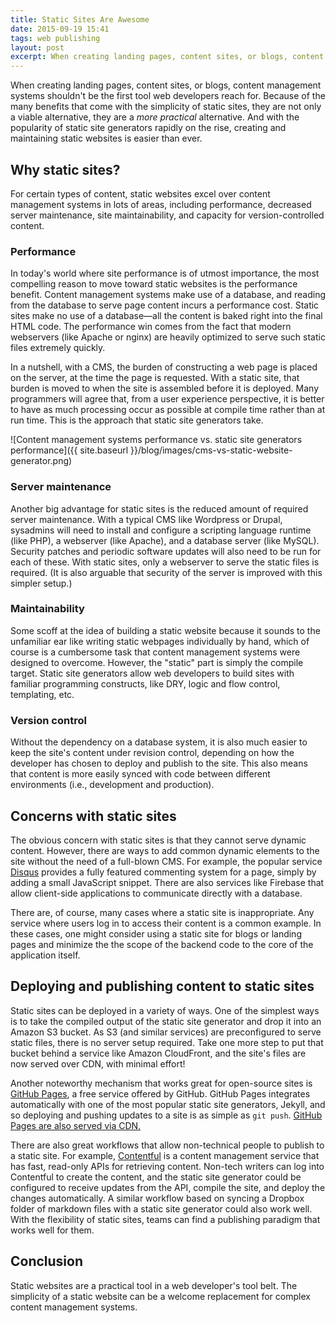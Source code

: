 ```yaml
---
title: Static Sites Are Awesome
date: 2015-09-19 15:41
tags: web publishing
layout: post
excerpt: When creating landing pages, content sites, or blogs, content management systems shouldn't be the first tool web developers reach for. Because of the many benefits that come with the simplicity of static sites, they are not only a viable alternative, they are a more practical alternative. And with the popularity of static site generators rapidly on the rise, creating and maintaining static websites is easier than ever.
---
```


When creating landing pages, content sites, or blogs, content management systems shouldn't be the first tool web developers reach for. Because of the many benefits that come with the simplicity of static sites, they are not only a viable alternative, they are a _more practical_ alternative. And with the popularity of static site generators rapidly on the rise, creating and maintaining static websites is easier than ever.

## Why static sites?

For certain types of content, static websites excel over content management systems in lots of areas, including performance, decreased server maintenance, site maintainability, and capacity for version-controlled content.

### Performance

In today's world where site performance is of utmost importance, the most compelling reason to move toward static websites is the performance benefit. Content management systems make use of a database, and reading from the database to serve page content incurs a performance cost. Static sites make no use of a database—all the content is baked right into the final HTML code. The performance win comes from the fact that modern webservers (like Apache or nginx) are heavily optimized to serve such static files extremely quickly.

In a nutshell, with a CMS, the burden of constructing a web page is placed on the server, at the time the page is requested. With a static site, that burden is moved to when the site is assembled before it is deployed. Many programmers will agree that, from a user experience perspective, it is better to have as much processing occur as possible at compile time rather than at run time. This is the approach that static site generators take.

![Content management systems performance vs. static site generators performance]({{ site.baseurl }}/blog/images/cms-vs-static-website-generator.png)

### Server maintenance

Another big advantage for static sites is the reduced amount of required server maintenance. With a typical CMS like Wordpress or Drupal, sysadmins will need to install and configure a scripting language runtime (like PHP), a webserver (like Apache), and a database server (like MySQL). Security patches and periodic software updates will also need to be run for each of these. With static sites, only a webserver to serve the static files is required. (It is also arguable that security of the server is improved with this simpler setup.)

### Maintainability

Some scoff at the idea of building a static website because it sounds to the unfamiliar ear like writing static webpages individually by hand, which of course is a cumbersome task that content management systems were designed to overcome. However, the "static" part is simply the compile target. Static site generators allow web developers to build sites with familiar programming constructs, like DRY, logic and flow control, templating, etc.

### Version control

Without the dependency on a database system, it is also much easier to keep the site's content under revision control, depending on how the developer has chosen to deploy and publish to the site. This also means that content is more easily synced with code between different environments (i.e., development and production).

## Concerns with static sites

The obvious concern with static sites is that they cannot serve dynamic content. However, there are ways to add common dynamic elements to the site without the need of a full-blown CMS. For example, the popular service [Disqus](https://disqus.com/) provides a fully featured commenting system for a page, simply by adding a small JavaScript snippet. There are also services like Firebase that allow client-side applications to communicate directly with a database.

There are, of course, many cases where a static site is inappropriate. Any service where users log in to access their content is a common example. In these cases, one might consider using a static site for blogs or landing pages and minimize the the scope of the backend code to the core of the application itself.

## Deploying and publishing content to static sites

Static sites can be deployed in a variety of ways. One of the simplest ways is to take the compiled output of the static site generator and drop it into an Amazon S3 bucket. As S3 (and similar services) are preconfigured to serve static files, there is no server setup required. Take one more step to put that bucket behind a service like Amazon CloudFront, and the site's files are now served over CDN, with minimal effort!

Another noteworthy mechanism that works great for open-source sites is [GitHub Pages](https://pages.github.com/), a free service offered by GitHub. GitHub Pages integrates automatically with one of the most popular static site generators, Jekyll, and so deploying and pushing updates to a site is as simple as `git push`. [GitHub Pages are also served via CDN.](https://github.com/blog/1715-faster-more-awesome-github-pages)

There are also great workflows that allow non-technical people to publish to a static site. For example, [Contentful](https://www.contentful.com/) is a content management service that has fast, read-only APIs for retrieving content. Non-tech writers can log into Contentful to create the content, and the static site generator could be configured to receive updates from the API, compile the site, and deploy the changes automatically. A similar workflow based on syncing a Dropbox folder of markdown files with a static site generator could also work well. With the flexibility of static sites, teams can find a publishing paradigm that works well for them.

## Conclusion

Static websites are a practical tool in a web developer's tool belt. The simplicity of a static website can be a welcome replacement for complex content management systems.
